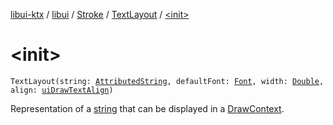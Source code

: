 [libui-ktx](../../../index.md) / [libui](../../index.md) / [Stroke](../index.md) / [TextLayout](index.md) / [&lt;init&gt;](./-init-.md)

# &lt;init&gt;

`TextLayout(string: `[`AttributedString`](../-attributed-string/index.md)`, defaultFont: `[`Font`](../-font/index.md)`, width: `[`Double`](https://kotlinlang.org/api/latest/jvm/stdlib/kotlin/-double/index.html)`, align: `[`uiDrawTextAlign`](../../ui-draw-text-align.md)`)`

Representation of a [string](../string.md) that can be displayed in a [DrawContext](../-draw-context.md).

